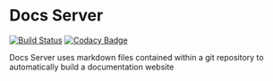 # Docs Server #

[![Build Status](https://travis-ci.org/HasteCloud/DocsServer.svg?branch=master)](https://travis-ci.org/HasteCloud/DocsServer)
[![Codacy Badge](https://api.codacy.com/project/badge/Grade/dea6949ac0064ba7adc650f20102a763)](https://www.codacy.com/app/Haste/DocsServer?utm_source=github.com&amp;utm_medium=referral&amp;utm_content=HasteCloud/DocsServer&amp;utm_campaign=Badge_Grade)

Docs Server uses markdown files contained within a git repository to automatically build a documentation website
